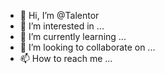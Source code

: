 - 👋 Hi, I’m @Talentor
- 👀 I’m interested in ...
- 🌱 I’m currently learning ...
- 💞️ I’m looking to collaborate on ...
- 📫 How to reach me ...

<!---
Talentor/Talentor is a ✨ special ✨ repository because its `README.md` (this file) appears on your GitHub profile.
You can click the Preview link to take a look at your changes.
--->
